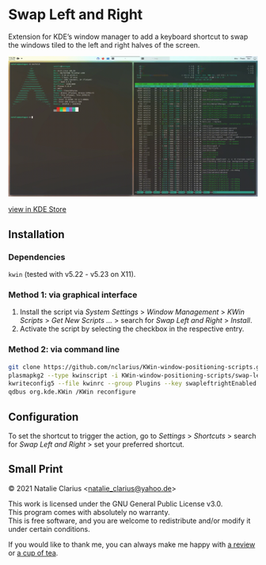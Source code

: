 # Swap Left and Right

Extension for KDE’s window manager to add a keyboard shortcut to swap the windows tiled to the left and right halves of the screen.

![swapleftright](screenshot.gif)

[view in KDE Store](https://store.kde.org/p/1617645)



## Installation

### Dependencies

`kwin` (tested with v5.22 - v5.23 on X11).

### Method 1: via graphical interface

1. Install the script via *System Settings* > *Window Management* > *KWin Scripts* > *Get New Scripts …* > search for *Swap Left and Right* > *Install*.
2. Activate the script by selecting the checkbox in the respective entry.

### Method 2: via command line

```bash
git clone https://github.com/nclarius/KWin-window-positioning-scripts.git
plasmapkg2 --type kwinscript -i KWin-window-positioning-scripts/swap-left-right
kwriteconfig5 --file kwinrc --group Plugins --key swapleftrightEnabled true
qdbus org.kde.KWin /KWin reconfigure
```



## Configuration

To set the shortcut to trigger the action, go to *Settings* > *Shortcuts* > search for *Swap Left and Right* > set your preferred shortcut.



## Small Print

© 2021 Natalie Clarius \<natalie_clarius@yahoo.de\>

This work is licensed under the GNU General Public License v3.0.  
This program comes with absolutely no warranty.  
This is free software, and you are welcome to redistribute and/or modify it under certain conditions.  

If you would like to thank me, you can always make me happy with [a review](https://store.kde.org/p/1617645) or [a cup of tea](https://www.buymeacoffee.com/nclarius).

